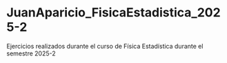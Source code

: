 # JuanAparicio_FisicaEstadistica_2025-2
Ejercicios realizados durante el curso de Física Estadística durante el semestre 2025-2
